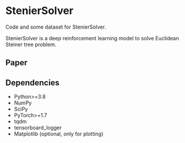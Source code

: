 # StenierSolver

Code and some dataset for StenierSolver.

StenierSolver is a deep reinforcement learning model to solve Euclidean Steiner tree problem.

## Paper

## Dependencies

 *   Python>=3.8
 *   NumPy
 *   SciPy
 *   PyTorch>=1.7
 *   tqdm
 *   tensorboard_logger
 *   Matplotlib (optional, only for plotting)

